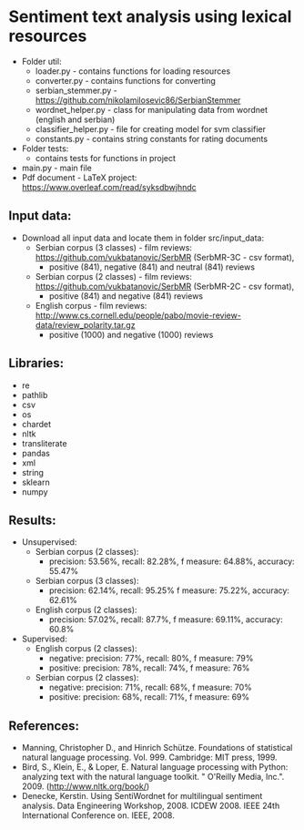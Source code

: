 # Sentiment text analysis using lexical resources

- Folder util:
    - loader.py - contains functions for loading resources
    - converter.py - contains functions for converting
    - serbian_stemmer.py - https://github.com/nikolamilosevic86/SerbianStemmer
    - wordnet_helper.py - class for manipulating data from wordnet (english and serbian)
    - classifier_helper.py - file for creating model for svm classifier
    - constants.py - contains string constants for rating documents
- Folder tests:
    - contains tests for functions in project
- main.py - main file
- Pdf document - LaTeX project: https://www.overleaf.com/read/syksdbwjhndc

    
## Input data:
- Download all input data and locate them in folder src/input_data:
    - Serbian corpus (3 classes) - film reviews: https://github.com/vukbatanovic/SerbMR (SerbMR-3C - csv format),
        - positive (841), negative (841) and neutral (841) reviews
    - Serbian corpus (2 classes) - film reviews: https://github.com/vukbatanovic/SerbMR (SerbMR-2C - csv format),
        - positive (841) and negative (841) reviews
    - English corpus - film reviews: http://www.cs.cornell.edu/people/pabo/movie-review-data/review_polarity.tar.gz
        - positive (1000) and negative (1000) reviews
    
## Libraries:
- re
- pathlib
- csv
- os
- chardet
- nltk
- transliterate
- pandas
- xml
- string
- sklearn
- numpy

## Results:
- Unsupervised:
    - Serbian corpus (2 classes):
        - precision: 53.56%, recall: 82.28%, f measure: 64.88%, accuracy: 55.47%
    - Serbian corpus (3 classes):
        - precision: 62.14%, recall: 95.25% f measure: 75.22%, accuracy: 62.61%
    - English corpus (2 classes):
        - precision: 57.02%, recall: 87.7%, f measure: 69.11%, accuracy: 60.8%
- Supervised:
    - English corpus (2 classes):
        - negative: precision: 77%, recall: 80%, f measure: 79%
        - positive: precision: 78%, recall: 74%, f measure: 76%
    - Serbian corpus (2 classes):
        - negative: precision: 71%, recall: 68%, f measure: 70%
        - positive: precision: 68%, recall: 71%, f measure: 69%
## References:
- Manning, Christopher D., and Hinrich Schütze. Foundations of statistical natural language processing.
Vol. 999. Cambridge: MIT press, 1999.
- Bird, S., Klein, E., & Loper, E. Natural language processing with Python: analyzing text with
the natural language toolkit. " O'Reilly Media, Inc.". 2009. (http://www.nltk.org/book/)
- Denecke, Kerstin. Using SentiWordnet for multilingual sentiment analysis. Data Engineering
Workshop, 2008. ICDEW 2008. IEEE 24th International Conference on. IEEE, 2008.

